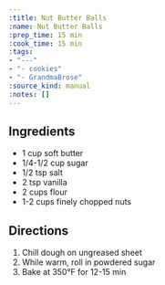 ```yaml
---
:title: Nut Butter Balls
:name: Nut Butter Balls
:prep_time: 15 min
:cook_time: 15 min
:tags:
- "---"
- "- cookies"
- "- GrandmaBrose"
:source_kind: manual
:notes: []
---
```


## Ingredients
- 1 cup soft butter
- 1/4-1/2 cup sugar
- 1/2 tsp salt
- 2 tsp vanilla
- 2 cups flour
- 1-2 cups finely chopped nuts


## Directions
1. Chill dough on ungreased sheet
2. While warm, roll in powdered sugar
3. Bake at 350°F for 12-15 min
